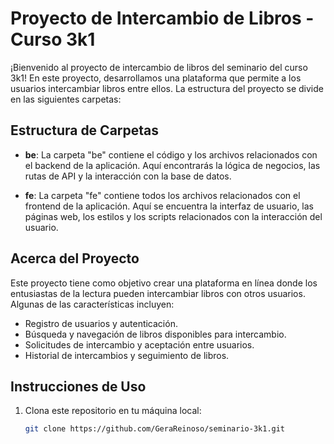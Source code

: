 # Proyecto de Intercambio de Libros - Curso 3k1

¡Bienvenido al proyecto de intercambio de libros del seminario del curso 3k1! En este proyecto, desarrollamos una plataforma que permite a los usuarios intercambiar libros entre ellos. La estructura del proyecto se divide en las siguientes carpetas:

## Estructura de Carpetas

- **be**: La carpeta "be" contiene el código y los archivos relacionados con el backend de la aplicación. Aquí encontrarás la lógica de negocios, las rutas de API y la interacción con la base de datos.

- **fe**: La carpeta "fe" contiene todos los archivos relacionados con el frontend de la aplicación. Aquí se encuentra la interfaz de usuario, las páginas web, los estilos y los scripts relacionados con la interacción del usuario.

## Acerca del Proyecto

Este proyecto tiene como objetivo crear una plataforma en línea donde los entusiastas de la lectura pueden intercambiar libros con otros usuarios. Algunas de las características incluyen:

- Registro de usuarios y autenticación.
- Búsqueda y navegación de libros disponibles para intercambio.
- Solicitudes de intercambio y aceptación entre usuarios.
- Historial de intercambios y seguimiento de libros.

## Instrucciones de Uso

1. Clona este repositorio en tu máquina local:

   ```bash
   git clone https://github.com/GeraReinoso/seminario-3k1.git